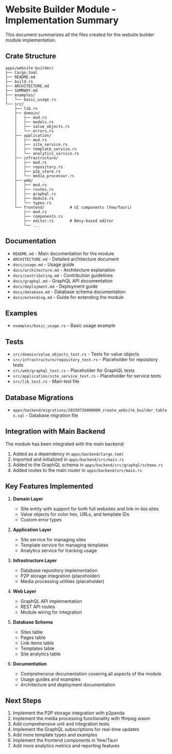 # Website Builder Module - Implementation Summary

This document summarizes all the files created for the website builder module implementation.

## Crate Structure

```
apps/website-builder/
├── Cargo.toml
├── README.md
├── build.rs
├── ARCHITECTURE.md
├── SUMMARY.md
├── examples/
│   └── basic_usage.rs
└── src/
    ├── lib.rs
    ├── domain/
    │   ├── mod.rs
    │   ├── models.rs
    │   ├── value_objects.rs
    │   └── errors.rs
    ├── application/
    │   ├── mod.rs
    │   ├── site_service.rs
    │   ├── template_service.rs
    │   └── analytics_service.rs
    ├── infrastructure/
    │   ├── mod.rs
    │   ├── repository.rs
    │   ├── p2p_store.rs
    │   └── media_processor.rs
    ├── web/
    │   ├── mod.rs
    │   ├── routes.rs
    │   ├── graphql.rs
    │   ├── module.rs
    │   └── types.rs
    └── frontend/           # UI components (Yew/Tauri)
        ├── mod.rs
        ├── components.rs
        ├── editor.rs       # Bevy-based editor
        └── ...
```

## Documentation

- `README.md` - Main documentation for the module
- `ARCHITECTURE.md` - Detailed architecture document
- `docs/usage.md` - Usage guide
- `docs/architecture.md` - Architecture explanation
- `docs/contributing.md` - Contribution guidelines
- `docs/graphql.md` - GraphQL API documentation
- `docs/deployment.md` - Deployment guide
- `docs/database.md` - Database schema documentation
- `docs/extending.md` - Guide for extending the module

## Examples

- `examples/basic_usage.rs` - Basic usage example

## Tests

- `src/domain/value_objects_test.rs` - Tests for value objects
- `src/infrastructure/repository_test.rs` - Placeholder for repository tests
- `src/web/graphql_test.rs` - Placeholder for GraphQL tests
- `src/application/site_service_test.rs` - Placeholder for service tests
- `src/lib_test.rs` - Main test file

## Database Migrations

- `apps/backend/migrations/20250726000000_create_website_builder_tables.sql` - Database migration file

## Integration with Main Backend

The module has been integrated with the main backend:

1. Added as a dependency in `apps/backend/Cargo.toml`
2. Imported and initialized in `apps/backend/src/main.rs`
3. Added to the GraphQL schema in `apps/backend/src/graphql/schema.rs`
4. Added routes to the main router in `apps/backend/src/main.rs`

## Key Features Implemented

1. **Domain Layer**
   - Site entity with support for both full websites and link-in-bio sites
   - Value objects for color hex, URLs, and template IDs
   - Custom error types

2. **Application Layer**
   - Site service for managing sites
   - Template service for managing templates
   - Analytics service for tracking usage

3. **Infrastructure Layer**
   - Database repository implementation
   - P2P storage integration (placeholder)
   - Media processing utilities (placeholder)

4. **Web Layer**
   - GraphQL API implementation
   - REST API routes
   - Module wiring for integration

5. **Database Schema**
   - Sites table
   - Pages table
   - Link items table
   - Templates table
   - Site analytics table

6. **Documentation**
   - Comprehensive documentation covering all aspects of the module
   - Usage guides and examples
   - Architecture and deployment documentation

## Next Steps

1. Implement the P2P storage integration with p2panda
2. Implement the media processing functionality with ffmpeg.wasm
3. Add comprehensive unit and integration tests
4. Implement the GraphQL subscriptions for real-time updates
5. Add more template types and examples
6. Implement the frontend components in Yew/Tauri
7. Add more analytics metrics and reporting features